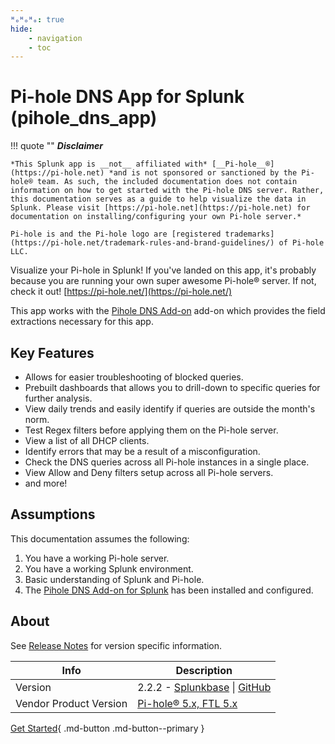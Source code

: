 ```yaml
---
ᴴₒᴴₒᴴₒ: true
hide:
    - navigation
    - toc
---
```

# Pi-hole DNS App for Splunk (pihole_dns_app)

!!! quote ""
    __*Disclaimer*__

    *This Splunk app is __not__ affiliated with* [__Pi-hole__®](https://pi-hole.net) *and is not sponsored or sanctioned by the Pi-hole® team. As such, the included documentation does not contain information on how to get started with the Pi-hole DNS server. Rather, this documentation serves as a guide to help visualize the data in Splunk. Please visit [https://pi-hole.net](https://pi-hole.net) for documentation on installing/configuring your own Pi-hole server.*

    Pi-hole is and the Pi-hole logo are [registered trademarks](https://pi-hole.net/trademark-rules-and-brand-guidelines/) of Pi-hole LLC.

Visualize your Pi-hole in Splunk! If you've landed on this app, it's probably because you are running your own super awesome Pi-hole® server. If not, check it out! [https://pi-hole.net/](https://pi-hole.net/)

This app works with the [Pihole DNS Add-on](https://splunkbase.splunk.com/app/4505/) add-on which provides the field extractions necessary for this app.

## Key Features

* Allows for easier troubleshooting of blocked queries.
* Prebuilt dashboards that allows you to drill-down to specific queries for further analysis.
* View daily trends and easily identify if queries are outside the month's norm.
* Test Regex filters before applying them on the Pi-hole server.
* View a list of all DHCP clients.
* Identify errors that may be a result of a misconfiguration.
* Check the DNS queries across all Pi-hole instances in a single place.
* View Allow and Deny filters setup across all Pi-hole servers.
* and more!

## Assumptions

This documentation assumes the following:

1. You have a working Pi-hole server.
2. You have a working Splunk environment.
3. Basic understanding of Splunk and Pi-hole.
4. The [Pihole DNS Add-on for Splunk](https://splunkbase.splunk.com/app/4505) has been installed and configured.

## About

See [Release Notes](reference/releases) for version specific information.

Info | Description
---- | -----------
Version | 2.2.2 - [Splunkbase](https://splunkbase.splunk.com/app/4506) \| [GitHub](https://github.com/ZachChristensen28/pihole_dns_app)
Vendor Product Version | [Pi-hole® 5.x, FTL 5.x](https://pi-hole.net/)

[Get Started](getting-started/app-dependencies/){ .md-button .md-button--primary }
